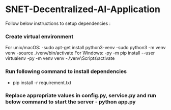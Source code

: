 # SNET-Decentralized-AI-Application

Follow below instructions to setup dependencies :

### Create virtual environment

For unix/macOS:
   -sudo apt-get install python3-venv
   -sudo python3 -m venv venv
   -source ./venv/bin/activate
For Windows:
   -py -m pip install --user virtualenv
   -py -m venv venv
   -.\venv\Scripts\activate
   
### Run following command to install dependencies
   - pip install -r requirement.txt

### Replace appropriate values in config.py, service.py and run below command to start the server - python app.py